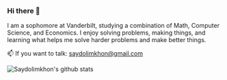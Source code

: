 ### Hi there 👋

I am a sophomore at Vanderbilt, studying a combination of Math, Computer Science, and Economics. I enjoy solving problems, making things, and learning what helps me solve harder problems and make better things. 

📫 If you want to talk: saydolimkhon@gmail.com 

![Saydolimkhon's github stats](https://github-readme-stats.vercel.app/api?username=saydus&show_icons=true&hide=stars,issues&theme=vue)

